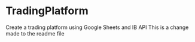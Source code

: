# TradingPlatform
Create a trading platform using Google Sheets and IB API
This is a change made to the readme file
